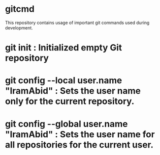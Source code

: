 # gitcmd
This repository contains usage of important git commands used during development.

# git init : Initialized empty Git repository 

# git config --local user.name "IramAbid" : Sets the user name only for the current repository. 

# git config --global user.name "IramAbid" : Sets the user name for all repositories for the current user. 

